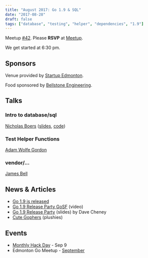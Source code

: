 ```yaml
---
title: "August 2017: Go 1.9 & SQL"
date: "2017-08-28"
draft: false
tags: ["database", "testing", "helper", "dependencies", "1.9"]
---
```

Meetup [#42](https://github.com/edmontongo/presentations/issues/69). Please **RSVP** at [Meetup](https://www.meetup.com/startupedmonton/events/mtqsmnywlblc/).

We get started at 6:30 pm.

## Sponsors

Venue provided by [Startup Edmonton](https://www.startupedmonton.com/).

Food sponsored by [Bellstone Engineering](https://bellstone.ca/).

## Talks

### Intro to database/sql

[Nicholas Boers](https://github.com/boersn) ([slides](https://talks.godoc.org/github.com/edmontongo/presentations/2017-08/intro-to-database-sql/database-sql.slide#1), [code](https://github.com/edmontongo/presentations/tree/main/2017-08/intro-to-database-sql/assess))

### Test Helper Functions

[Adam Wolfe Gordon](https://github.com/adamwg)

### vendor/...

[James Bell](https://github.com/stellentus)

## News & Articles

- [Go 1.9 is released](https://blog.golang.org/go1.9)
- [Go 1.9 Release Party GoSF](https://www.youtube.com/watch?v=WB9UUWNIhm4&t=195s) (video)
- [Go 1.9 Release Party](https://talks.godoc.org/github.com/davecheney/go-1.9-release-party/presentation.slide#1) (slides) by Dave Cheney
- [Cute Gophers](https://gopher.golangmarket.com/) (plushies)

## Events

- [Monthly Hack Day](https://www.meetup.com/startupedmonton/events/241572140/) - Sep 9
- Edmonton Go Meetup - [September](/meetup/2017-09/)
